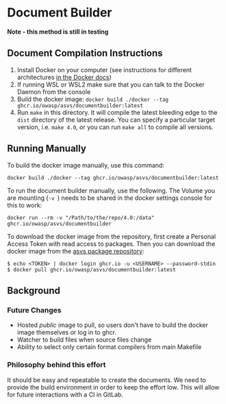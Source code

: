 # Document Builder
**Note - this method is still in testing**

## Document Compilation Instructions
1. Install Docker on your computer (see instructions for different architectures [in the Docker docs](https://docs.docker.com/engine/install/))
2. If running WSL or WSL2 make sure that you can talk to the Docker Daemon from the console
3. Build the docker image: `docker build ./docker --tag ghcr.io/owasp/asvs/documentbuilder:latest`
4. Run `make` in this directory. It will compile the latest bleeding edge to the `dist` directory of the latest release. You can specify a 
particular target version, i.e. `make 4.0`, or you can run `make all` to compile all versions.

## Running Manually
To build the docker image manually, use this command:

```
docker build ./docker --tag ghcr.io/owasp/asvs/documentbuilder:latest
```

To run the document builder manually, use the following. The Volume you are mounting (`-v `) needs to be shared in the docker settings console for this to work:

```
docker run --rm -v "/Path/to/the/repo/4.0:/data" ghcr.io/owasp/asvs/documentbuilder
```

To download the docker image from the repository, first create a Personal Access Token with read access to packages.
Then you can download the docker image from the [asvs package repository](https://github.com/OWASP/ASVS/pkgs/container/asvs%2Fdocumentbuilder):

```
$ echo <TOKEN> | docker login ghcr.io -u <USERNAME> --password-stdin
$ docker pull ghcr.io/owasp/asvs/documentbuilder:latest
```

## Background

### Future Changes
* Hosted *public* image to pull, so users don't have to build the docker image themselves or log in to ghcr.
* Watcher to build files when source files change
* Ability to select only certain format compilers from main Makefile

### Philosophy behind this effort
It should be easy and repeatable to create the documents. We need to provide the build environment in order to keep the effort low. This will allow for 
future interactions with a CI in GitLab.
